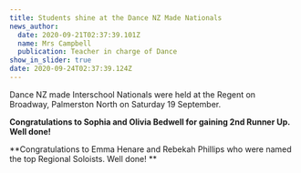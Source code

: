```yaml
---
title: Students shine at the Dance NZ Made Nationals
news_author:
  date: 2020-09-21T02:37:39.101Z
  name: Mrs Campbell
  publication: Teacher in charge of Dance
show_in_slider: true
date: 2020-09-24T02:37:39.124Z
---
```

Dance NZ made Interschool Nationals were held at the Regent on Broadway, Palmerston North on Saturday 19 September.

**Congratulations to Sophia and Olivia Bedwell for gaining 2nd Runner Up. Well done!**

**Congratulations to Emma Henare and Rebekah Phillips who were named the top Regional Soloists. Well done!**
